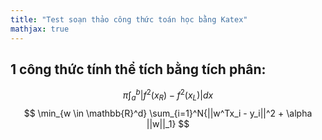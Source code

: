 ```yaml
---
title: "Test soạn thảo công thức toán học bằng Katex"
mathjax: true
---
```

## 1 công thức tính thể tích bằng tích phân:
$$
\pi \int_{a}^{b}|f^2(x_{R})-f^2(x_{L})|dx
$$
$$ \min_{w \in \mathbb{R}^d} \sum_{i=1}^N{||w^Tx_i - y_i||^2 + \alpha ||w||_1} $$


